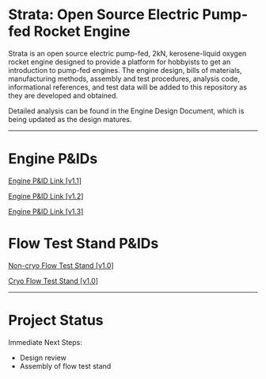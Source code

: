 # Strata: Open Source Electric Pump-fed Rocket Engine

Strata is an open source electric pump-fed, 2kN, kerosene-liquid oxygen rocket engine designed to provide a platform for hobbyists to get an introduction to pump-fed engines. The engine design, bills of materials, manufacturing methods, assembly and test procedures, analysis code, informational references, and test data will be added to this repository as they are developed and obtained.

Detailed analysis can be found in the Engine Design Document, which is being updated as the design matures.

--------------------------------------

# Engine P&IDs

[Engine P&ID Link [v1.1]](https://viewer.diagrams.net/?tags=%7B%7D&lightbox=1&highlight=0000ff&edit=_blank&layers=1&nav=1&title=Strata_1.1.drawio#Uhttps%3A%2F%2Fdrive.google.com%2Fuc%3Fid%3D1i6hdYoIlaFKIMVr3KwdH7svOmwPibDJf%26export%3Ddownload)

[Engine P&ID Link [v1.2]](https://viewer.diagrams.net/?tags=%7B%7D&lightbox=1&highlight=0000ff&edit=_blank&layers=1&nav=1&title=Strata_1.2.drawio#Uhttps%3A%2F%2Fdrive.google.com%2Fuc%3Fid%3D1qTpM6ZxFwRS1_L7npsUk85sJaS9tPvm7%26export%3Ddownload)

[Engine P&ID Link [v1.3]](https://viewer.diagrams.net/?tags=%7B%7D&lightbox=1&target=blank&highlight=0000ff&edit=_blank&layers=1&nav=1&title=Strata_1.3.drawio#Uhttps%3A%2F%2Fdrive.google.com%2Fuc%3Fid%3D12wGomCHbZRq_CYIF9YXQaUaddshIrnGV%26export%3Ddownload)

# Flow Test Stand P&IDs

[Non-cryo Flow Test Stand [v1.0]](https://viewer.diagrams.net/?tags=%7B%7D&lightbox=1&highlight=0000ff&edit=_blank&layers=1&nav=1&title=Flow_Test_Stand_1.0.drawio#Uhttps%3A%2F%2Fdrive.google.com%2Fuc%3Fid%3D1khhVTHCiQzw20GkQSfKnh0dmeg1qeGYx%26export%3Ddownload)

[Cryo Flow Test Stand [v1.0]](https://viewer.diagrams.net/?tags=%7B%7D&lightbox=1&highlight=0000ff&edit=_blank&layers=1&nav=1&title=Cryo_Flow_Test_Stand_1.0.drawio#Uhttps%3A%2F%2Fdrive.google.com%2Fuc%3Fid%3D1zoZmaaDqFMcsB0OUbbFYwSBgZOUYAFg-%26export%3Ddownload)

-----

# Project Status

Immediate Next Steps: 
- Design review
- Assembly of flow test stand
